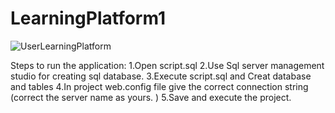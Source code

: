 # LearningPlatform1
![UserLearningPlatform ](https://github.com/user-attachments/assets/2f30a1ba-2d04-4c42-8cfc-d0033d47bf87)

Steps to run the application:
1.Open script.sql
2.Use Sql server management studio for creating sql database.
3.Execute script.sql and Creat database and tables
4.In project web.config file give the correct connection string (correct the server name as yours. )
5.Save and execute the project.
